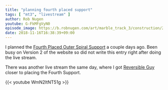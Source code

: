 ```yaml
---
title: "planning fourth placed support"
tags: [ "mt3", "livestream" ]
author: Rob Nugen
youtube: G-FkMFgVyN0
episode_image: https://b.robnugen.com/art/marble_track_3/construction/2018/2018_nov_8_planning_fourth_placed_oss.jpg
date: 2018-11-16T16:38:39+09:00
---
```


I planned the [Fourth Placed Outer Spiral Support](/4poss) a couple
days ago.  Been busy on Version 2 of the website so did not write this
entry right after doing the live stream.

There was another live stream the same day, where I got
[Reversible Guy](/workers/reversible/) closer to placing the Fourth Support.

{{< youtube WmN2ltNT51g >}}
